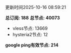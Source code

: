 更新时间2025-10-16 08:59:21

**总订阅: 188**
**总节点: 40073**
- vless节点: 13669
- hysteria2节点: 12

**google ping有效节点: 214**
